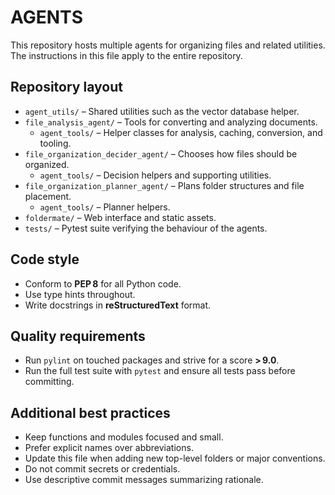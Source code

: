 # AGENTS

This repository hosts multiple agents for organizing files and related utilities. The instructions in this file apply to the entire repository.

## Repository layout
- `agent_utils/` – Shared utilities such as the vector database helper.
- `file_analysis_agent/` – Tools for converting and analyzing documents.
  - `agent_tools/` – Helper classes for analysis, caching, conversion, and tooling.
- `file_organization_decider_agent/` – Chooses how files should be organized.
  - `agent_tools/` – Decision helpers and supporting utilities.
- `file_organization_planner_agent/` – Plans folder structures and file placement.
  - `agent_tools/` – Planner helpers.
- `foldermate/` – Web interface and static assets.
- `tests/` – Pytest suite verifying the behaviour of the agents.

## Code style
- Conform to **PEP 8** for all Python code.
- Use type hints throughout.
- Write docstrings in **reStructuredText** format.

## Quality requirements
- Run `pylint` on touched packages and strive for a score **> 9.0**.
- Run the full test suite with `pytest` and ensure all tests pass before committing.

## Additional best practices
- Keep functions and modules focused and small.
- Prefer explicit names over abbreviations.
- Update this file when adding new top-level folders or major conventions.
- Do not commit secrets or credentials.
- Use descriptive commit messages summarizing rationale.

